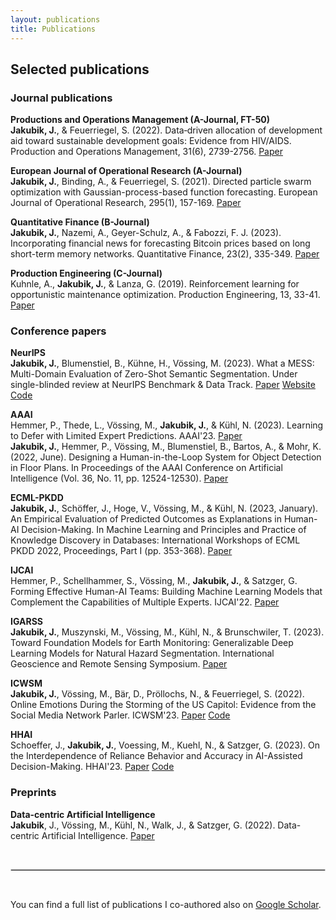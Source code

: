 ```yaml
---
layout: publications
title: Publications
---
```


## Selected publications
### Journal publications 
**Productions and Operations Management (A-Journal, FT-50)**
<br>
**Jakubik, J.**, & Feuerriegel, S. (2022). Data‐driven allocation of development aid toward sustainable development goals: Evidence from HIV/AIDS. Production and Operations Management, 31(6), 2739-2756. [Paper](https://onlinelibrary.wiley.com/doi/pdfdirect/10.1111/poms.13714)

**European Journal of Operational Research (A-Journal)**
<br>
**Jakubik, J.**, Binding, A., & Feuerriegel, S. (2021). Directed particle swarm optimization with Gaussian-process-based function forecasting. European Journal of Operational Research, 295(1), 157-169. [Paper](https://www.sciencedirect.com/science/article/pii/S0377221721001661)

**Quantitative Finance (B-Journal)**
<br>
**Jakubik, J.**, Nazemi, A., Geyer-Schulz, A., & Fabozzi, F. J. (2023). Incorporating financial news for forecasting Bitcoin prices based on long short-term memory networks. Quantitative Finance, 23(2), 335-349. [Paper](https://www.tandfonline.com/doi/abs/10.1080/14697688.2022.2130085)

**Production Engineering (C-Journal)**
<br>
Kuhnle, A., **Jakubik, J.**, & Lanza, G. (2019). Reinforcement learning for opportunistic maintenance optimization. Production Engineering, 13, 33-41. [Paper](https://link.springer.com/article/10.1007/s11740-018-0855-7)

### Conference papers 

**NeurIPS**
<br>
**Jakubik, J.**, Blumenstiel, B., Kühne, H., Vössing, M. (2023). What a MESS: Multi-Domain Evaluation of Zero-Shot Semantic Segmentation. Under single-blinded review at NeurIPS Benchmark & Data Track. [Paper](http://arxiv.org/abs/2306.15521) [Website](https://blumenstiel.github.io/mess-benchmark/) [Code](https://github.com/blumenstiel/MESS)


**AAAI**
<br>
Hemmer, P., Thede, L., Vössing, M., **Jakubik, J.**, & Kühl, N. (2023). Learning to Defer with Limited Expert Predictions. AAAI'23. [Paper](https://arxiv.org/pdf/2304.07306)
<br>
**Jakubik, J.**, Hemmer, P., Vössing, M., Blumenstiel, B., Bartos, A., & Mohr, K. (2022, June). Designing a Human-in-the-Loop System for Object Detection in Floor Plans. In Proceedings of the AAAI Conference on Artificial Intelligence (Vol. 36, No. 11, pp. 12524-12530). [Paper](https://ojs.aaai.org/index.php/AAAI/article/view/21522/21271)

**ECML-PKDD**
<br>
**Jakubik, J.**, Schöffer, J., Hoge, V., Vössing, M., & Kühl, N. (2023, January). An Empirical Evaluation of Predicted Outcomes as Explanations in Human-AI Decision-Making. In Machine Learning and Principles and Practice of Knowledge Discovery in Databases: International Workshops of ECML PKDD 2022, Proceedings, Part I (pp. 353-368). [Paper](https://www.researchgate.net/profile/Johannes-Jakubik/publication/362567180_An_Empirical_Evaluation_of_Predicted_Outcomes_as_Explanations_in_Human-AI_Decision-Making/links/63119abd5eed5e4bd13bffd2/An-Empirical-Evaluation-of-Predicted-Outcomes-as-Explanations-in-Human-AI-Decision-Making.pdf)

**IJCAI**
<br>
Hemmer, P., Schellhammer, S., Vössing, M., **Jakubik, J.**, & Satzger, G. Forming Effective Human-AI Teams: Building Machine Learning Models that Complement the Capabilities of Multiple Experts. IJCAI'22. [Paper](https://arxiv.org/pdf/2206.07948)

**IGARSS**
<br>
**Jakubik, J.**, Muszynski, M., Vössing, M., Kühl, N., & Brunschwiler, T. (2023). Toward Foundation Models for Earth Monitoring: Generalizable Deep Learning Models for Natural Hazard Segmentation. International Geoscience and Remote Sensing Symposium. [Paper](https://arxiv.org/pdf/2301.09318)

**ICWSM**
<br>
**Jakubik, J.**, Vössing, M., Bär, D., Pröllochs, N., & Feuerriegel, S. (2022). Online Emotions During the Storming of the US Capitol: Evidence from the Social Media Network Parler. ICWSM'23. [Paper](https://arxiv.org/pdf/2204.04245) [Code](https://github.com/jhnnsjkbk/EmotionDynamics)

**HHAI**
<br>
Schoeffer, J., **Jakubik, J.**, Voessing, M., Kuehl, N., & Satzger, G. (2023). On the Interdependence of Reliance Behavior and Accuracy in AI-Assisted Decision-Making. HHAI'23. [Paper](https://arxiv.org/pdf/2304.08804) [Code](https://github.com/jhnnsjkbk/accuracy-reliance)

### Preprints
**Data-centric Artificial Intelligence**
<br>
**Jakubik**, J., Vössing, M., Kühl, N., Walk, J., & Satzger, G. (2022). Data-centric Artificial Intelligence. [Paper](https://arxiv.org/pdf/2212.11854.pdf) 


<br>

<hr style="border:.5px solid lightgray"> <br>

You can find a full list of publications I co-authored also on [Google Scholar](https://scholar.google.com/citations?user=Bz3X5pQAAAAJ&hl=de&oi=ao).
